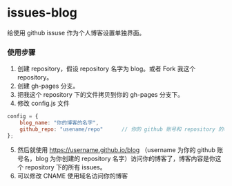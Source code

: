 # issues-blog

给使用 github issuse 作为个人博客设置单独界面。

### 使用步骤

1. 创建 repository，假设 repository 名字为 blog。或者 Fork 我这个 repository。
2. 创建 gh-pages 分支。
3. 把我这个 repository 下的文件拷贝到你的 gh-pages 分支下。
4. 修改 config.js 文件

  ```js
  config = {
      blog_name: "你的博客的名字",
      github_repo: "usename/repo"      // 你的 github 账号和 repository 的名字
  };
  ```

5. 然后就使用 https://username.github.io/blog （username 为你的 github 账号名，blog 为你创建的 repository 名字）访问你的博客了，博客内容是你这个 repository 下的所有 issues。
6. 可以修改 CNAME 使用域名访问你的博客

